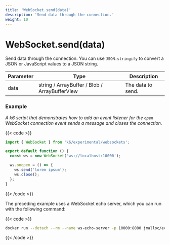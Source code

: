 ```yaml
---
title: 'WebSocket.send(data)'
description: 'Send data through the connection.'
weight: 10
---
```


# WebSocket.send(data)

Send data through the connection.
You can use `JSON.stringify` to convert a JSON or JavaScript values to a JSON string.

| Parameter | Type                                          | Description       |
| --------- | --------------------------------------------- | ----------------- |
| data      | string / ArrayBuffer / Blob / ArrayBufferView | The data to send. |

### Example

_A k6 script that demonstrates how to add an event listener for the `open` WebSocket connection event sends a message and closes the connection._

{{< code >}}

```javascript
import { WebSocket } from 'k6/experimental/websockets';

export default function () {
  const ws = new WebSocket('ws://localhost:10000');

  ws.onopen = () => {
    ws.send('lorem ipsum');
    ws.close();
  };
}
```

{{< /code >}}

The preceding example uses a WebSocket echo server, which you can run with the following command:

{{< code >}}

```bash
docker run --detach --rm --name ws-echo-server -p 10000:8080 jmalloc/echo-server
```

{{< /code >}}
